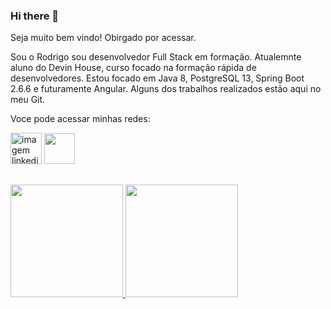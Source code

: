 ### Hi there 👋

Seja muito bem vindo! Obirgado por acessar.

Sou o Rodrigo sou desenvolvedor Full Stack em formação. 
Atualemnte aluno do Devin House, curso focado na formação rápida de desenvolvedores.
Estou focado em Java 8, PostgreSQL 13, Spring Boot 2.6.6 e futuramente Angular.
Alguns dos trabalhos realizados estão aqui no meu Git.




Voce pode acessar minhas redes:

<div>
<a href="https://github.com/0rodrigo0" target="_blank"><img class="linkedin" src="https://cdn3.iconfinder.com/data/icons/inficons/512/github.png" alt="imagem linkedin" height="50px"/></a>
<a href="https://linkedin.com/in/rodrigo-blw" target="_blank"><img class="linkedin" src="https://encrypted-tbn0.gstatic.com/images?q=tbn:ANd9GcTJizK-O7rjmwzro2mvul2xv-Uw1AuPEQajqA&usqp=CAU" height="49px" /></a>
</div>




##

<div>
<a href="https://github.com/seu-usuário-aqui">
<img height="180em" src="https://github-readme-stats.vercel.app/api/top-langs/?username=seu-usuário-aqui&layout=compact&langs_count=7&theme=dracula"/>
<img height="180em" src="https://github-readme-stats.vercel.app/api?username=seu-usuário-aqui&show_icons=true&theme=dracula&include_all_commits=true&count_private=true"/>
</div>





<!--
**0Rodrigo0/0Rodrigo0** is a ✨ _special_ ✨ repository because its `README.md` (this file) appears on your GitHub profile.

Here are some ideas to get you started:

- 🔭 I’m currently working on ...
- 🌱 I’m currently learning ...
- 👯 I’m looking to collaborate on ...
- 🤔 I’m looking for help with ...
- 💬 Ask me about ...
- 📫 How to reach me: ...
- 😄 Pronouns: ...
- ⚡ Fun fact: ...
-->
